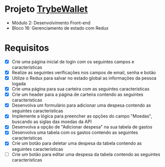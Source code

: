 # Projeto [TrybeWallet](https://github.com/tryber/sd-012-project-trybewallet/pull/19)
  - Módulo 2: Desenvolvimento Front-end
  - Bloco 16: Gerenciamento de estado com Redux
# Requisitos
- [x] Crie uma página inicial de login com os seguintes campos e características
- [x] Realize as seguintes verificações nos campos de email, senha e botão
- [x] Utilize o Redux para salvar no estado global as informações da pessoa logada
- [x] Crie uma página para sua carteira com as seguintes características
- [x] Crie um header para a página de carteira contendo as seguintes características
- [x] Desenvolva um formulário para adicionar uma despesa contendo as seguintes características
- [x] Implemente a lógica para preencher as opções do campo "Moedas", buscando as siglas das moedas da API
- [x] Desenvolva a opção de "Adicionar despesa" na sua tabela de gastos
- [x] Desenvolva uma tabela com os gastos contendo as seguintes características
- [x] Crie um botão para deletar uma despesa da tabela contendo as seguintes características
- [ ] Crie um botão para editar uma despesa da tabela contendo as seguintes características
